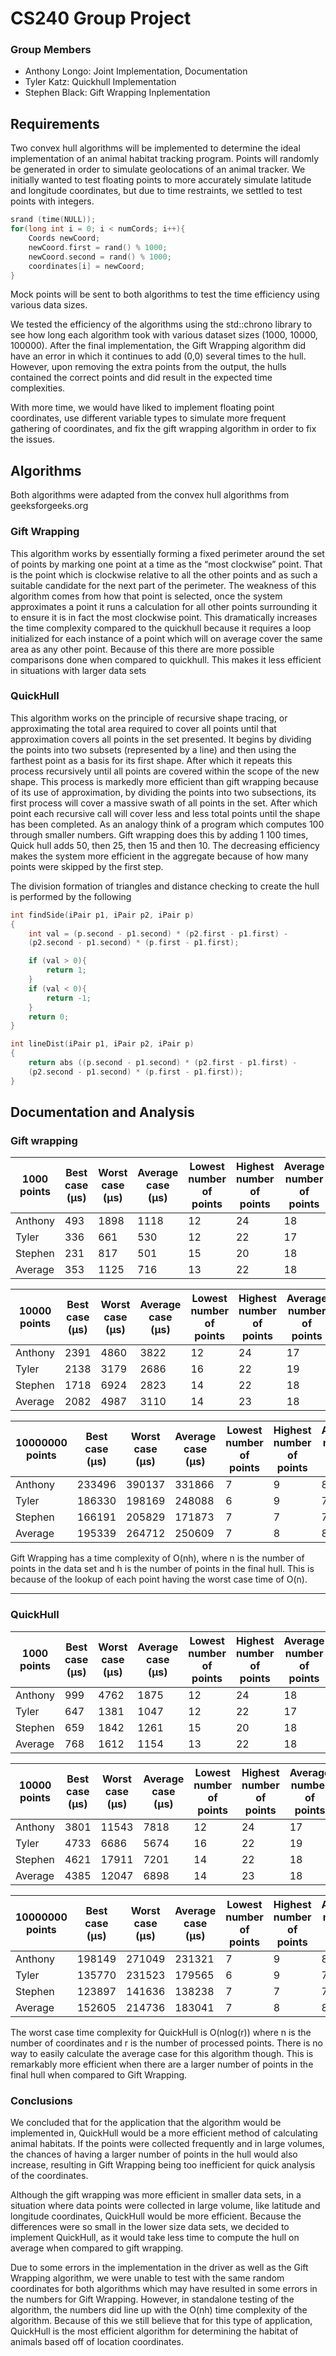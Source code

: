 # CS240 Group Project

### Group Members
- Anthony Longo: Joint Implementation, Documentation
- Tyler Katz: Quickhull Implementation
- Stephen Black: Gift Wrapping Inplementation

## Requirements
Two convex hull algorithms will be implemented to determine the ideal implementation of an animal habitat tracking program. Points will randomly be generated in order to simulate geolocations of an animal tracker. We initially wanted to test floating points to more accurately simulate latitude and longitude coordinates, but due to time restraints, we settled to test points with integers.
```cpp
srand (time(NULL));
for(long int i = 0; i < numCords; i++){
    Coords newCoord;
    newCoord.first = rand() % 1000;
    newCoord.second = rand() % 1000;
    coordinates[i] = newCoord;
}
```
Mock points will be sent to both algorithms to test the time efficiency using various data sizes.

We tested the efficiency of the algorithms using the std::chrono library to see how long each algorithm took with various dataset sizes (1000, 10000, 100000). After the final implementation, the Gift Wrapping algorithm did have an error in which it continues to add (0,0) several times to the hull. However, upon removing the extra points from the output, the hulls contained the correct points and did result in the expected time complexities.

With more time, we would have liked to implement floating point coordinates, use different variable types to simulate more frequent gathering of coordinates, and fix the gift wrapping algorithm in order to fix the issues.

## Algorithms

Both algorithms were adapted from the convex hull algorithms from geeksforgeeks.org

### Gift Wrapping
This algorithm works by essentially forming a fixed perimeter around the set of points by marking one point at a time as the “most clockwise” point. That is the point which is clockwise relative to all the other points and as such a suitable candidate for the next part of the perimeter. The weakness of this algorithm comes from how that point is selected, once the system approximates a point it runs a calculation for all other points surrounding it to ensure it is in fact the most clockwise point. This dramatically increases the time complexity compared to the quickhull because it requires a loop initialized for each instance of a point which will on average cover the same area as any other point. Because of this there are more possible comparisons done when compared to quickhull. This makes it less efficient in situations with larger data sets

### QuickHull
This algorithm works on the principle of recursive shape tracing, or approximating the total area required to cover all points until that approximation covers all points in the set presented. It begins by dividing the points into two subsets (represented by a line) and then using the farthest point as a basis for its first shape. After which it repeats this process recursively until all points are covered within the scope of the new shape. This process is markedly more efficient than gift wrapping because of its use of approximation, by dividing the points into two subsections, its first process will cover a massive swath of all points in the set. After which point each recursive call will cover less and less total points until the shape has been completed. As an analogy think of a program which computes 100 through smaller numbers. Gift wrapping does this by adding 1 100 times, Quick hull adds 50, then 25, then 15 and then 10. The decreasing efficiency makes the system more efficient in the aggregate because of how many points were skipped by the first step.

The division formation of triangles and distance checking to create the hull is performed by the following

```cpp
int findSide(iPair p1, iPair p2, iPair p)
{
    int val = (p.second - p1.second) * (p2.first - p1.first) -
    (p2.second - p1.second) * (p.first - p1.first);

    if (val > 0){
        return 1;
    }
    if (val < 0){
        return -1;
    }
    return 0;
}

int lineDist(iPair p1, iPair p2, iPair p)
{
    return abs ((p.second - p1.second) * (p2.first - p1.first) -
    (p2.second - p1.second) * (p.first - p1.first));
}
```


## Documentation and Analysis

### Gift wrapping
| 1000 points | Best case (μs) | Worst case (μs) | Average case  (μs) | Lowest number of points | Highest number of points | Average number of points |
|-------------|----------------|-----------------|--------------------|-------------------------|--------------------------|--------------------------|
| Anthony | 493 | 1898 | 1118 | 12 | 24 | 18 |
| Tyler | 336 | 661 | 530 | 12 | 22 | 17 |
| Stephen | 231 | 817 | 501 | 15 |20  | 18 |
| Average | 353 | 1125 | 716 | 13 | 22 | 18 |


| 10000 points | Best case (μs) | Worst case (μs) | Average case  (μs) | Lowest number of points | Highest number of points | Average number of points |
|-------------|----------------|-----------------|--------------------|-------------------------|--------------------------|--------------------------|
| Anthony | 2391 | 4860 | 3822 | 12 | 24 | 17 |
| Tyler | 2138 | 3179 | 2686 | 16 | 22 | 19 |
| Stephen | 1718 | 6924 | 2823 | 14 | 22 | 18 |
| Average | 2082 | 4987 | 3110 | 14 | 23 | 18 |

| 10000000 points | Best case (μs) | Worst case (μs) | Average case  (μs) | Lowest number of points | Highest number of points | Average number of points |
|-------------|----------------|-----------------|--------------------|-------------------------|--------------------------|--------------------------|
| Anthony | 233496 | 390137 | 331866 | 7 | 9 | 8 |
| Tyler | 186330 | 198169 | 248088 | 6 | 9 | 7 |
| Stephen | 166191 | 205829 | 171873 | 7 | 7 | 7 |
| Average | 195339 | 264712 | 250609 | 7 | 8 | 8 |

Gift Wrapping has a time complexity of O(nh), where n is the number of points in the data set and h is the number of points in the final hull. This is because of the lookup of each point having the worst case time of O(n).

---
### QuickHull

| 1000 points | Best case (μs) | Worst case (μs) | Average case  (μs) | Lowest number of points | Highest number of points | Average number of points |
|-------------|----------------|-----------------|--------------------|-------------------------|--------------------------|--------------------------|
| Anthony | 999 | 4762 | 1875 | 12 | 24 | 18 |
| Tyler | 647 | 1381 | 1047 | 12 | 22 | 17 |
| Stephen | 659 | 1842 | 1261 | 15 | 20 | 18 |
| Average | 768 | 1612 | 1154 | 13 | 22 | 18 |


| 10000 points | Best case (μs) | Worst case (μs) | Average case  (μs) | Lowest number of points | Highest number of points | Average number of points |
|-------------|----------------|-----------------|--------------------|-------------------------|--------------------------|--------------------------|
| Anthony | 3801 | 11543 | 7818 | 12 | 24 | 17 |
| Tyler | 4733 | 6686 | 5674 | 16 | 22 | 19 |
| Stephen | 4621 | 17911 | 7201 | 14 | 22 |18  |
| Average | 4385 | 12047 | 6898 | 14 | 23 | 18 |

| 10000000 points | Best case (μs) | Worst case (μs) | Average case  (μs) | Lowest number of points | Highest number of points | Average number of points |
|-------------|----------------|-----------------|--------------------|-------------------------|--------------------------|--------------------------|
| Anthony | 198149 | 271049 | 231321 | 7 | 9 | 8 |
| Tyler | 135770 | 231523 | 179565 | 6 | 9 | 7 |
| Stephen | 123897 | 141636 | 138238 | 7 | 7 | 7 |
| Average | 152605 | 214736 | 183041 | 7 | 8 | 8 |

The worst case time complexity for QuickHull is O(nlog(r)) where n is the number of coordinates and r is the number of processed points. There is no way to easily calculate the average case for this algorithm though. This is remarkably more efficient when there are a larger number of points in the final hull when compared to Gift Wrapping.

### Conclusions

We concluded that for the application that the algorithm would be implemented in, QuickHull would be a more efficient method of calculating animal habitats. If the points were collected frequently and in large volumes, the chances of having a larger number of points in the hull would also increase, resulting in Gift Wrapping being too inefficient for quick analysis of the coordinates.

Although the gift wrapping was more efficient in smaller data sets, in a situation where data points were collected in large volume, like latitude and longitude coordinates, QuickHull would be more efficient. Because the differences were so small in the lower size data sets, we decided to implement QuickHull, as it would take less time to compute the hull on average when compared to gift wrapping.

Due to some errors in the implementation in the driver as well as the Gift Wrapping algorithm, we were unable to test with the same random coordinates for both algorithms which may have resulted in some errors in the numbers for Gift Wrapping. However, in standalone testing of the algorithm, the numbers did line up with the O(nh) time complexity of the algorithm. Because of this we still believe that for this type of application, QuickHull is the most efficient algorithm for determining the habitat of animals based off of location coordinates.
